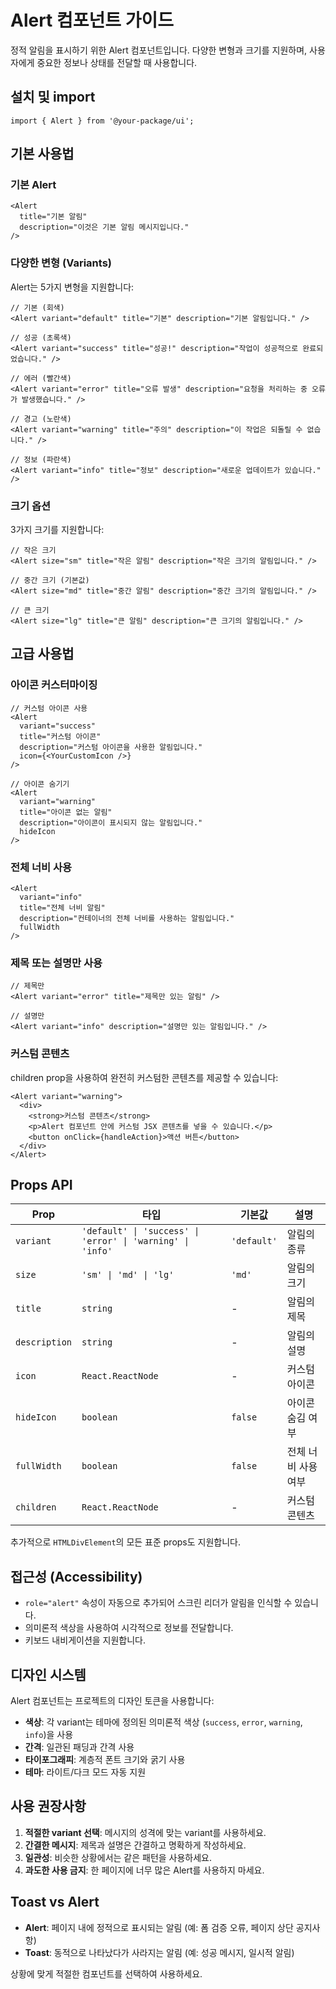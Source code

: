 # Alert 컴포넌트 가이드

정적 알림을 표시하기 위한 Alert 컴포넌트입니다. 다양한 변형과 크기를 지원하며, 사용자에게 중요한 정보나 상태를 전달할 때 사용합니다.

## 설치 및 import

```tsx
import { Alert } from '@your-package/ui';
```

## 기본 사용법

### 기본 Alert

```tsx
<Alert 
  title="기본 알림" 
  description="이것은 기본 알림 메시지입니다." 
/>
```

### 다양한 변형 (Variants)

Alert는 5가지 변형을 지원합니다:

```tsx
// 기본 (회색)
<Alert variant="default" title="기본" description="기본 알림입니다." />

// 성공 (초록색)
<Alert variant="success" title="성공!" description="작업이 성공적으로 완료되었습니다." />

// 에러 (빨간색)
<Alert variant="error" title="오류 발생" description="요청을 처리하는 중 오류가 발생했습니다." />

// 경고 (노란색)
<Alert variant="warning" title="주의" description="이 작업은 되돌릴 수 없습니다." />

// 정보 (파란색)
<Alert variant="info" title="정보" description="새로운 업데이트가 있습니다." />
```

### 크기 옵션

3가지 크기를 지원합니다:

```tsx
// 작은 크기
<Alert size="sm" title="작은 알림" description="작은 크기의 알림입니다." />

// 중간 크기 (기본값)
<Alert size="md" title="중간 알림" description="중간 크기의 알림입니다." />

// 큰 크기
<Alert size="lg" title="큰 알림" description="큰 크기의 알림입니다." />
```

## 고급 사용법

### 아이콘 커스터마이징

```tsx
// 커스텀 아이콘 사용
<Alert 
  variant="success" 
  title="커스텀 아이콘" 
  description="커스텀 아이콘을 사용한 알림입니다."
  icon={<YourCustomIcon />}
/>

// 아이콘 숨기기
<Alert 
  variant="warning" 
  title="아이콘 없는 알림" 
  description="아이콘이 표시되지 않는 알림입니다."
  hideIcon 
/>
```

### 전체 너비 사용

```tsx
<Alert 
  variant="info" 
  title="전체 너비 알림" 
  description="컨테이너의 전체 너비를 사용하는 알림입니다."
  fullWidth 
/>
```

### 제목 또는 설명만 사용

```tsx
// 제목만
<Alert variant="error" title="제목만 있는 알림" />

// 설명만
<Alert variant="info" description="설명만 있는 알림입니다." />
```

### 커스텀 콘텐츠

children prop을 사용하여 완전히 커스텀한 콘텐츠를 제공할 수 있습니다:

```tsx
<Alert variant="warning">
  <div>
    <strong>커스텀 콘텐츠</strong>
    <p>Alert 컴포넌트 안에 커스텀 JSX 콘텐츠를 넣을 수 있습니다.</p>
    <button onClick={handleAction}>액션 버튼</button>
  </div>
</Alert>
```

## Props API

| Prop | 타입 | 기본값 | 설명 |
|------|------|--------|------|
| `variant` | `'default' \| 'success' \| 'error' \| 'warning' \| 'info'` | `'default'` | 알림의 종류 |
| `size` | `'sm' \| 'md' \| 'lg'` | `'md'` | 알림의 크기 |
| `title` | `string` | - | 알림의 제목 |
| `description` | `string` | - | 알림의 설명 |
| `icon` | `React.ReactNode` | - | 커스텀 아이콘 |
| `hideIcon` | `boolean` | `false` | 아이콘 숨김 여부 |
| `fullWidth` | `boolean` | `false` | 전체 너비 사용 여부 |
| `children` | `React.ReactNode` | - | 커스텀 콘텐츠 |

추가적으로 `HTMLDivElement`의 모든 표준 props도 지원합니다.

## 접근성 (Accessibility)

- `role="alert"` 속성이 자동으로 추가되어 스크린 리더가 알림을 인식할 수 있습니다.
- 의미론적 색상을 사용하여 시각적으로 정보를 전달합니다.
- 키보드 내비게이션을 지원합니다.

## 디자인 시스템

Alert 컴포넌트는 프로젝트의 디자인 토큰을 사용합니다:

- **색상**: 각 variant는 테마에 정의된 의미론적 색상 (`success`, `error`, `warning`, `info`)을 사용
- **간격**: 일관된 패딩과 간격 사용
- **타이포그래피**: 계층적 폰트 크기와 굵기 사용
- **테마**: 라이트/다크 모드 자동 지원

## 사용 권장사항

1. **적절한 variant 선택**: 메시지의 성격에 맞는 variant를 사용하세요.
2. **간결한 메시지**: 제목과 설명은 간결하고 명확하게 작성하세요.
3. **일관성**: 비슷한 상황에서는 같은 패턴을 사용하세요.
4. **과도한 사용 금지**: 한 페이지에 너무 많은 Alert를 사용하지 마세요.

## Toast vs Alert

- **Alert**: 페이지 내에 정적으로 표시되는 알림 (예: 폼 검증 오류, 페이지 상단 공지사항)
- **Toast**: 동적으로 나타났다가 사라지는 알림 (예: 성공 메시지, 일시적 알림)

상황에 맞게 적절한 컴포넌트를 선택하여 사용하세요.
